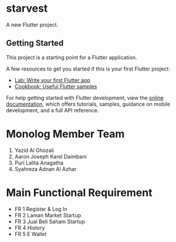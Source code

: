 # starvest

A new Flutter project.

## Getting Started

This project is a starting point for a Flutter application.

A few resources to get you started if this is your first Flutter project:

- [Lab: Write your first Flutter app](https://docs.flutter.dev/get-started/codelab)
- [Cookbook: Useful Flutter samples](https://docs.flutter.dev/cookbook)

For help getting started with Flutter development, view the
[online documentation](https://docs.flutter.dev/), which offers tutorials,
samples, guidance on mobile development, and a full API reference.

# Monolog Member Team
1. Yazid Al Ghozali
2. Aaron Joseph Karel Daimbani
3. Puri Lalita Anagatha
4. Syahreza Adnan Al Azhar

# Main Functional Requirement
- FR 1 Register & Log In 
- FR 2 Laman Market Startup
- FR 3 Jual Beli Saham Startup
- FR 4 History
- FR 5 E Wallet
